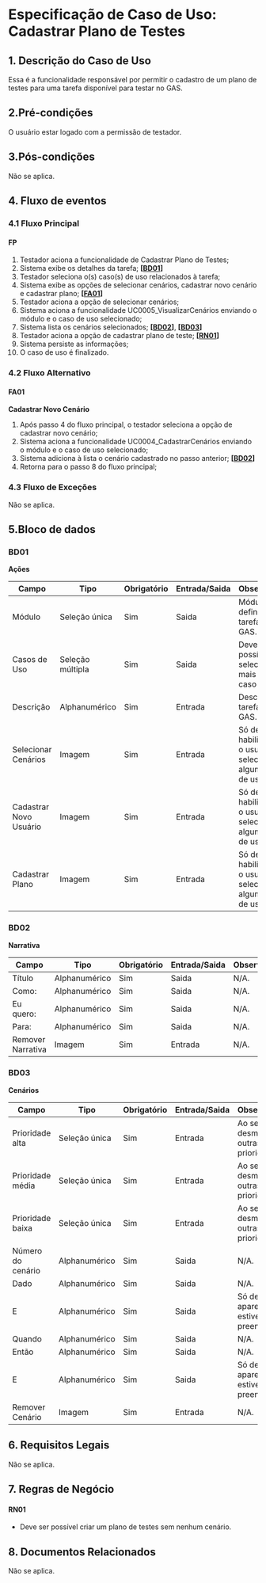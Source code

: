 # Especificação de Caso de Uso: Cadastrar Plano de Testes

## 1. Descrição do Caso de Uso
Essa é a funcionalidade responsável por permitir o cadastro de um plano de testes para uma tarefa disponível para testar no GAS.

## 2.Pré-condições
O usuário estar logado com a permissão de testador.

## 3.Pós-condições
Não se aplica.

## 4. Fluxo de eventos
### 4.1 Fluxo Principal

#### FP
1. Testador aciona a funcionalidade de Cadastrar Plano de Testes;
1. Sistema exibe os detalhes da tarefa; **[[BD01](#bd01)]**
1. Testador seleciona o(s) caso(s) de uso relacionados à tarefa;
1. Sistema exibe as opções de selecionar cenários, cadastrar novo cenário e cadastrar plano; **[[FA01](#fa01)]**
1. Testador aciona a opção de selecionar cenários;
1. Sistema aciona a funcionalidade UC0005_VisualizarCenários enviando o módulo e o caso de uso selecionado;
1. Sistema lista os cenários selecionados; **[[BD02](#bd02)]**, **[[BD03](#bd03)]**
1. Testador aciona a opção de cadastrar plano de teste; **[[RN01](#RN01)]**
1. Sistema persiste as informações;
1. O caso de uso é finalizado.

### 4.2 Fluxo Alternativo
#### FA01
**Cadastrar Novo Cenário**

1. Após passo 4 do fluxo principal, o testador seleciona a opção de cadastrar novo cenário;
1. Sistema aciona a funcionalidade UC0004_CadastrarCenários enviando o módulo e o caso de uso selecionado;
1. Sistema adiciona à lista o cenário cadastrado no passo anterior; **[[BD02](#bd02)]**
1. Retorna para o passo 8 do fluxo principal;

### 4.3 Fluxo de Exceções
Não se aplica.

## 5.Bloco de dados
### BD01
**Ações**

| Campo                      | Tipo            | Obrigatório | Entrada/Saida | Observações |
|----------------------------|-----------------|-------------|---------------|-------------|
| Módulo                     | Seleção única   | Sim         |         Saida | Módulo definido na tarefa no GAS. |
| Casos de Uso               | Seleção múltipla| Sim         |         Saida | Deve ser possível selecionar mais de um caso de uso. |
| Descrição                  | Alphanumérico   | Sim         |       Entrada | Descrição da tarefa no GAS.                   |
| Selecionar Cenários        | Imagem          | Sim         |       Entrada | Só deve ser habilitado se o usuário selecionar algum caso de uso.                   |
| Cadastrar Novo Usuário     | Imagem          | Sim         |       Entrada | Só deve ser habilitado se o usuário selecionar algum caso de uso.                   |
| Cadastrar Plano            | Imagem          | Sim         |       Entrada | Só deve ser habilitado se o usuário selecionar algum caso de uso.                     |

### BD02
**Narrativa**

| Campo                      | Tipo            | Obrigatório | Entrada/Saida | Observações |
|----------------------------|-----------------|-------------|---------------|-------------|
| Título                     | Alphanumérico   | Sim         |         Saida | N/A. |
| Como:                      | Alphanumérico   | Sim         |         Saida | N/A. |
| Eu quero:                  | Alphanumérico   | Sim         |         Saida | N/A.                   |
| Para:                      | Alphanumérico   | Sim         |         Saida | N/A.                  |
| Remover Narrativa            | Imagem          | Sim         |         Entrada | N/A.                  |

### BD03
**Cenários**

| Campo                      | Tipo            | Obrigatório | Entrada/Saida | Observações |
|----------------------------|-----------------|-------------|---------------|-------------|
| Prioridade alta            | Seleção única   | Sim         |       Entrada | Ao selecionar desmarca as outras prioridades. |
| Prioridade média           | Seleção única   | Sim         |       Entrada | Ao selecionar desmarca as outras prioridades. |
| Prioridade baixa           | Seleção única   | Sim         |       Entrada | Ao selecionar desmarca as outras prioridades. |
| Número do cenário          | Alphanumérico   | Sim         |         Saida | N/A.                   |
| Dado                       | Alphanumérico   | Sim         |         Saida | N/A.                     |
| E                          | Alphanumérico   | Sim         |         Saida | Só deve aparecer se estiver preenchido. |
| Quando                     | Alphanumérico   | Sim         |         Saida | N/A.                     |
| Então                      | Alphanumérico   | Sim         |         Saida | N/A.                     |
| E                          | Alphanumérico   | Sim         |         Saida | Só deve aparecer se estiver preenchido. |
| Remover Cenário            | Imagem          | Sim         |         Entrada | N/A.                  |

## 6. Requisitos Legais
Não se aplica.

## 7. Regras de Negócio
#### RN01
- Deve ser possível criar um plano de testes sem nenhum cenário.

## 8. Documentos Relacionados
Não se aplica.
